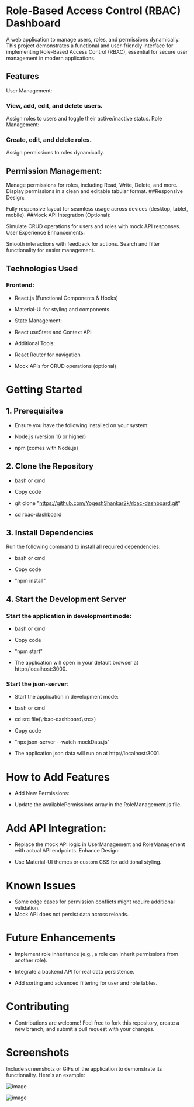 # Role-Based Access Control (RBAC) Dashboard
A web application to manage users, roles, and permissions dynamically. This project demonstrates a functional and user-friendly interface for implementing Role-Based Access Control (RBAC), essential for secure user management in modern applications.

## Features
User Management:

### View, add, edit, and delete users.
Assign roles to users and toggle their active/inactive status.
Role Management:

### Create, edit, and delete roles.
Assign permissions to roles dynamically.
## Permission Management:

Manage permissions for roles, including Read, Write, Delete, and more.
Display permissions in a clean and editable tabular format.
##Responsive Design:

Fully responsive layout for seamless usage across devices (desktop, tablet, mobile).
##Mock API Integration (Optional):

Simulate CRUD operations for users and roles with mock API responses.
User Experience Enhancements:

Smooth interactions with feedback for actions.
Search and filter functionality for easier management.

## Technologies Used
### Frontend:
* React.js (Functional Components & Hooks)

* Material-UI for styling and components

* State Management:

* React useState and Context API

* Additional Tools:

* React Router for navigation

* Mock APIs for CRUD operations (optional)



# Getting Started
## 1. Prerequisites
* Ensure you have the following installed on your system:

* Node.js (version 16 or higher)

* npm (comes with Node.js)

## 2. Clone the Repository
* bash or cmd

* Copy code

* git clone "https://github.com/YogeshShankar2k/rbac-dashboard.git"

* cd rbac-dashboard

## 3. Install Dependencies
Run the following command to install all required dependencies:

* bash or cmd
  
* Copy code

* "npm install"
  
## 4. Start the Development Server
### Start the application in development mode:

* bash or cmd
  
* Copy code
  
* "npm start"
  
* The application will open in your default browser at http://localhost:3000.
  
### Start the json-server:

* Start the application in development mode:

* bash or cmd

* cd src file(\rbac-dashboard\src>) 
  
* Copy code

* "npx json-server --watch mockData.js"
  
* The application json data will run on at http://localhost:3001.

# How to Add Features
* Add New Permissions:

* Update the availablePermissions array in the RoleManagement.js file.

# Add API Integration:

* Replace the mock API logic in UserManagement and RoleManagement with actual API endpoints.
Enhance Design:

* Use Material-UI themes or custom CSS for additional styling.

# Known Issues

* Some edge cases for permission conflicts might require additional validation.
* Mock API does not persist data across reloads.

# Future Enhancements

* Implement role inheritance (e.g., a role can inherit permissions from another role).
  
* Integrate a backend API for real data persistence.
  
* Add sorting and advanced filtering for user and role tables.

# Contributing

* Contributions are welcome! Feel free to fork this repository, create a new branch, and submit a pull request with your changes.

 # Screenshots
Include screenshots or GIFs of the application to demonstrate its functionality. Here's an example:

![image](https://github.com/user-attachments/assets/4fadc0cb-17e8-4317-96a8-5d70c0393f45)

![image](https://github.com/user-attachments/assets/774cd7f8-5f6f-4122-8098-619eabe4c22f)

